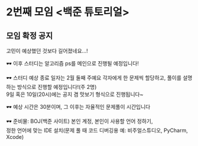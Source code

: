 # 2번째 모임 <백준 튜토리얼>
## 모임 확정 공지
고민이 예상했던 것보다 길어졌네요...!

🕶 이후 스터디는 알고리즘 ps를 메인으로 진행될 예정입니다!

🕶 스터디 예상 종료 일자는 2월 둘째 주예요
각자에게 한 문제씩 할당하고, 풀이를 설명하는 방식으로 진행할 예정입니다!(주 2명)  
9일 혹은 10일(20시)에는 공지 겸 맛보기 형식으로 진행됩니다~

🕶 예상 시간은 30분이며, 그 이후는 자율적인 문제풀이 시간입니다

🕶 준비물: BOJ(백준 사이트) 본인 계정, 본인이 사용할 언어 정하기,  
정한 언어에 맞는 IDE 설치(문제 풀 때 코드 디버깅용 예: 비주얼스튜디오, PyCharm, Xcode)

